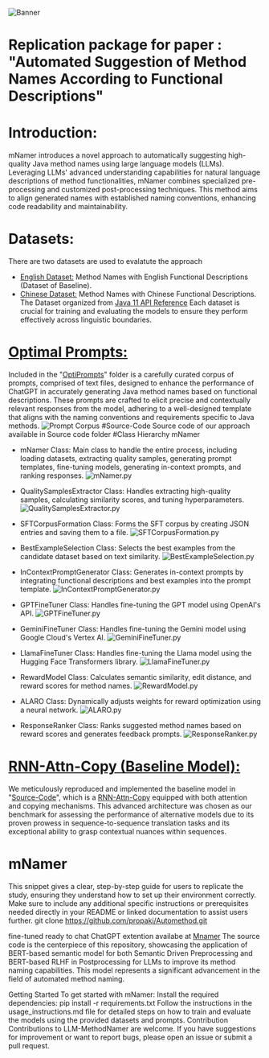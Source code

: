 ![Banner](Mnamer.png)
# Replication package for paper : "Automated Suggestion of Method Names According to Functional Descriptions"

# Introduction:
mNamer introduces a novel approach to automatically suggesting high-quality Java method names using large language models (LLMs). Leveraging LLMs' advanced understanding capabilities for natural language descriptions of method functionalities, mNamer combines specialized pre-processing and customized post-processing techniques. This method aims to align generated names with established naming conventions, enhancing code readability and maintainability.
# Datasets:
There are two datasets are used to evalatute the approach
- [English Dataset:](https://github.com/propaki/Automethod/tree/main/EnglishDataset) Method Names with English Functional Descriptions (Dataset of Baseline).
- [Chinese Dataset:](https://github.com/propaki/Automethod/tree/main/Chinese%20Dataset) Method Names with Chinese Functional Descriptions. The Dataset organized from [Java 11 API Reference](https://www.apiref.com/java11-zh/java.base/module-summary.html)
Each dataset is crucial for training and evaluating the models to ensure they perform effectively across linguistic boundaries.
#  [Optimal Prompts:](https://github.com/propaki/Automethod/tree/main/OptiPrompts) 
Included in the "[OptiPrompts](https://github.com/propaki/Automethod/tree/main/OptiPrompts)" folder is a carefully curated corpus of prompts, comprised of text files, designed to enhance the performance of ChatGPT in accurately generating Java method names based on functional descriptions. These prompts are crafted to elicit precise and contextually relevant responses from the model, adhering to a well-designed template that aligns with the naming conventions and requirements specific to Java methods.
![Prompt Corpus](Optiprompts.PNG)
#Source-Code
Source code of our approach available in Source code folder
#Class Hierarchy
mNamer

- mNamer Class: Main class to handle the entire process, including loading datasets, extracting quality samples, generating prompt templates, fine-tuning models, generating in-context prompts, and ranking responses.
![mNamer.py](mNamer.PNG)

- QualitySamplesExtractor Class: Handles extracting high-quality samples, calculating similarity scores, and tuning hyperparameters.
![QualitySamplesExtractor.py](QualitySample.PNG)
- SFTCorpusFormation Class: Forms the SFT corpus by creating JSON entries and saving them to a file.
![SFTCorpusFormation.py](SFTCorpus.PNG)
- BestExampleSelection Class: Selects the best examples from the candidate dataset based on text similarity.
![BestExampleSelection.py](BestExamples.PNG)
- InContextPromptGenerator Class: Generates in-context prompts by integrating functional descriptions and best examples into the prompt template.
![InContextPromptGenerator.py](InContextPrompts.PNG)
- GPTFineTuner Class: Handles fine-tuning the GPT model using OpenAI's API.
![GPTFineTuner.py](GPTFine.PNG)
- GeminiFineTuner Class: Handles fine-tuning the Gemini model using Google Cloud's Vertex AI.
![GeminiFineTuner.py](GeminiFine.PNG)
- LlamaFineTuner Class: Handles fine-tuning the Llama model using the Hugging Face Transformers library.
![LlamaFineTuner.py](LlamaFine.PNG)
- RewardModel Class: Calculates semantic similarity, edit distance, and reward scores for method names.
![RewardModel.py](RewardModel.PNG)
- ALARO Class: Dynamically adjusts weights for reward optimization using a neural network.
![ALARO.py](ALARO.PNG)
- ResponseRanker Class: Ranks suggested method names based on reward scores and generates feedback prompts.
![ResponseRanker.py](Response.PNG)

# [RNN-Attn-Copy (Baseline Model):](https://github.com/propaki/Automethod/tree/main/Source-Code/RNN-Attn-Copy.ipynb)
We meticulously reproduced and implemented the baseline model in "[Source-Code](https://github.com/propaki/Automethod/tree/main/Source-Code)", which is a [RNN-Attn-Copy](https://github.com/propaki/Automethod/tree/main/Source-Code/RNN-Attn-Copy.ipynb) equipped with both attention and copying mechanisms. This advanced architecture was chosen as our benchmark for assessing the performance of alternative models due to its proven prowess in sequence-to-sequence translation tasks and its exceptional ability to grasp contextual nuances within sequences.

# mNamer

This snippet gives a clear, step-by-step guide for users to replicate the study, ensuring they understand how to set up their environment correctly. Make sure to include any additional specific instructions or prerequisites needed directly in your README or linked documentation to assist users further.
git clone https://github.com/propaki/Automethod.git

fine-tuned ready to chat ChatGPT extention availabe at [Mnamer](https://chat.openai.com/g/g-T58v7ELEM-mnamer)
The source code is the centerpiece of this repository, showcasing the application of BERT-based semantic model for both Semantic Driven Preprocessing and BERT-based RLHF in Postprocessing for LLMs to improve its method naming capabilities. This model represents a significant advancement in the field of automated method naming.

Getting Started
To get started with mNamer:
Install the required dependencies: pip install -r requirements.txt
Follow the instructions in the usage_instructions.md file for detailed steps on how to train and evaluate the models using the provided datasets and prompts.
Contribution
Contributions to LLM-MethodNamer are welcome. If you have suggestions for improvement or want to report bugs, please open an issue or submit a pull request.
